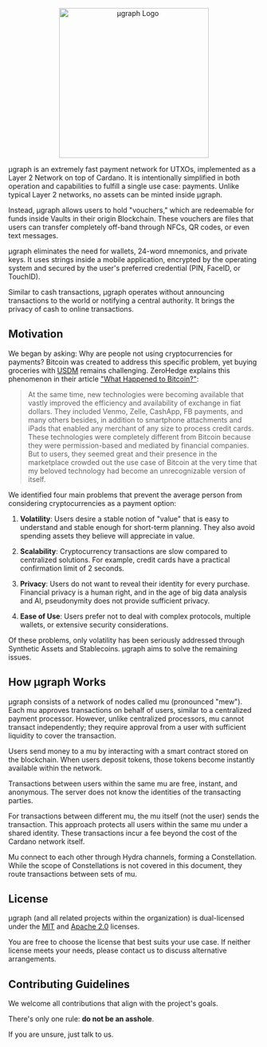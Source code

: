 <p align="center">
  <picture>
    <source srcset="docs/assets/logo-white.svg" media="(prefers-color-scheme: dark)">
    <img src="docs/assets/logo-dark.svg" alt="µgraph Logo" width="300">
  </picture>
</p>

µgraph is an extremely fast payment network for UTXOs, implemented as a Layer 2 Network on top of Cardano. It is intentionally simplified in both operation and capabilities to fulfill a single use case: payments. Unlike typical Layer 2 networks, no assets can be minted inside µgraph.

Instead, µgraph allows users to hold "vouchers," which are redeemable for funds inside Vaults in their origin Blockchain. These vouchers are files that users can transfer completely off-band through NFCs, QR codes, or even text messages.

µgraph eliminates the need for wallets, 24-word mnemonics, and private keys. It uses strings inside a mobile application, encrypted by the operating system and secured by the user's preferred credential (PIN, FaceID, or TouchID).

Similar to cash transactions, µgraph operates without announcing transactions to the world or notifying a central authority. It brings the privacy of cash to online transactions.

## Motivation

We began by asking: Why are people not using cryptocurrencies for payments? Bitcoin was created to address this specific problem, yet buying groceries with [USDM](https://mehen.io) remains challenging. ZeroHedge explains this phenomenon in their article ["What Happened to Bitcoin?"](https://www.zerohedge.com/crypto/what-happened-bitcoin):

> At the same time, new technologies were becoming available that vastly improved the efficiency and availability of exchange in fiat dollars. They included Venmo, Zelle, CashApp, FB payments, and many others besides, in addition to smartphone attachments and iPads that enabled any merchant of any size to process credit cards. These technologies were completely different from Bitcoin because they were permission-based and mediated by financial companies. But to users, they seemed great and their presence in the marketplace crowded out the use case of Bitcoin at the very time that my beloved technology had become an unrecognizable version of itself.

We identified four main problems that prevent the average person from considering cryptocurrencies as a payment option:

1. **Volatility**: Users desire a stable notion of "value" that is easy to understand and stable enough for short-term planning. They also avoid spending assets they believe will appreciate in value.

1. **Scalability**: Cryptocurrency transactions are slow compared to centralized solutions. For example, credit cards have a practical confirmation limit of 2 seconds.

1. **Privacy**: Users do not want to reveal their identity for every purchase. Financial privacy is a human right, and in the age of big data analysis and AI, pseudonymity does not provide sufficient privacy.

1. **Ease of Use**: Users prefer not to deal with complex protocols, multiple wallets, or extensive security considerations.

Of these problems, only volatility has been seriously addressed through Synthetic Assets and Stablecoins. µgraph aims to solve the remaining issues.

## How µgraph Works

µgraph consists of a network of nodes called mu (pronounced "mew"). Each mu approves transactions on behalf of users, similar to a centralized payment processor. However, unlike centralized processors, mu cannot transact independently; they require approval from a user with sufficient liquidity to cover the transaction.

Users send money to a mu by interacting with a smart contract stored on the blockchain. When users deposit tokens, those tokens become instantly available within the network.

Transactions between users within the same mu are free, instant, and anonymous. The server does not know the identities of the transacting parties.

For transactions between different mu, the mu itself (not the user) sends the transaction. This approach protects all users within the same mu under a shared identity. These transactions incur a fee beyond the cost of the Cardano network itself.

Mu connect to each other through Hydra channels, forming a Constellation. While the scope of Constellations is not covered in this document, they route transactions between sets of mu.

## License

µgraph (and all related projects within the organization) is dual-licensed under the [MIT](./LICENSE) and [Apache 2.0](./LICENSE-APACHE) licenses.

You are free to choose the license that best suits your use case. If neither license meets your needs, please contact us to discuss alternative arrangements.

## Contributing Guidelines

We welcome all contributions that align with the project's goals.

There's only one rule: **do not be an asshole**.

If you are unsure, just talk to us.
